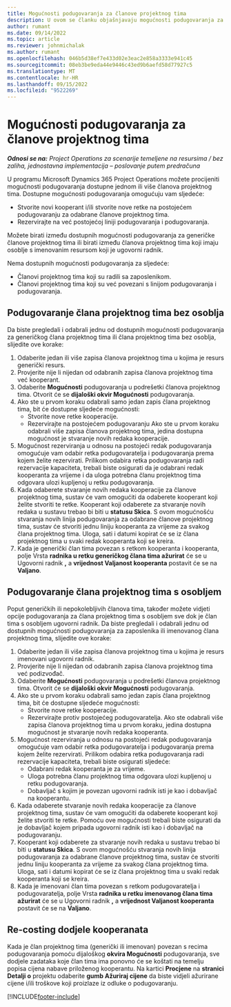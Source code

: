 ```yaml
---
title: Mogućnosti podugovaranja za članove projektnog tima
description: U ovom se članku objašnjavaju mogućnosti podugovaranja za članove projektnog tima u Microsoftu Dynamics 365 Project Operations.
author: rumant
ms.date: 09/14/2022
ms.topic: article
ms.reviewer: johnmichalak
ms.author: rumant
ms.openlocfilehash: 046b5d38ef7e433d02e3eac2e858a3333e941c45
ms.sourcegitcommit: 08eb3be9eda44e9446c43ed9b6aefd58d77927c5
ms.translationtype: MT
ms.contentlocale: hr-HR
ms.lasthandoff: 09/15/2022
ms.locfileid: "9522269"
---
```

# <a name="subcontracting-options-for-project-team-members"></a>Mogućnosti podugovaranja za članove projektnog tima

_**Odnosi se na:** Project Operations za scenarije temeljene na resursima / bez zaliha, jednostavna implementacija – poslovanje putem predračuna_

U programu Microsoft Dynamics 365 Project Operations možete procijeniti mogućnosti podugovaranja dostupne jednom ili više članova projektnog tima. Dostupne mogućnosti podugovaranja omogućuju vam sljedeće:

- Stvorite novi kooperant i/ili stvorite nove retke na postojećem podugovaranju za odabrane članove projektnog tima. 
- Rezervirajte na već postojećoj liniji podugovaranja i podugovaranja. 

Možete birati između dostupnih mogućnosti podugovaranja za generičke članove projektnog tima ili birati između članova projektnog tima koji imaju osoblje s imenovanim resursom koji je ugovorni radnik. 

Nema dostupnih mogućnosti podugovaranja za sljedeće:

- Članovi projektnog tima koji su radili sa zaposlenikom. 
- Članovi projektnog tima koji su već povezani s linijom podugovaranja i podugovaranja. 

## <a name="subcontracting-an-unstaffed-project-team-member"></a>Podugovaranje člana projektnog tima bez osoblja

Da biste pregledali i odabrali jednu od dostupnih mogućnosti podugovaranja za generičkog člana projektnog tima ili člana projektnog tima bez osoblja, slijedite ove korake:

1. Odaberite jedan ili više zapisa članova projektnog tima u kojima je resurs generički resurs.
2. Provjerite nije li nijedan od odabranih zapisa članova projektnog tima već kooperant. 
3. Odaberite **Mogućnosti** podugovaranja u podrešetki članova projektnog tima. Otvorit će se **dijaloški okvir Mogućnosti** podugovaranja. 
4. Ako ste u prvom koraku odabrali samo jedan zapis člana projektnog tima, bit će dostupne sljedeće mogućnosti:
    - Stvorite nove retke kooperacije. 
    - Rezervirajte na postojećem podugovaranju Ako ste u prvom koraku odabrali više zapisa članova projektnog tima, jedina dostupna mogućnost je stvaranje novih redaka kooperacije.
5. Mogućnost rezerviranja u odnosu na postojeći redak podugovaranja omogućuje vam odabir retka podugovaratelja i podugovaranja prema kojem želite rezervirati. Prilikom odabira retka podugovaranja radi rezervacije kapaciteta, trebali biste osigurati da je odabrani redak kooperanta za vrijeme i da uloga potrebna članu projektnog tima odgovara ulozi kupljenoj u retku podugovaranja.
6. Kada odaberete stvaranje novih redaka kooperacije za članove projektnog tima, sustav će vam omogućiti da odaberete kooperant koji želite stvoriti te retke. Kooperant koji odaberete za stvaranje novih redaka u sustavu trebao bi biti u **statusu Skica**. S ovom mogućnošću stvaranja novih linija podugovaranja za odabrane članove projektnog tima, sustav će stvoriti jednu liniju kooperanta za vrijeme za svakog člana projektnog tima. Uloga, sati i datumi kopirat će se iz člana projektnog tima u svaki redak kooperanta koji se kreira. 
7. Kada je generički član tima povezan s retkom kooperanta i kooperanta, polje Vrsta **radnika u retku generičkog člana tima ažurirat** će se u Ugovorni radnik **,** a **vrijednost Valjanost kooperanta** postavit će se na **Valjano**.

## <a name="subcontracting-a-staffed-project-team-member"></a>Podugovaranje člana projektnog tima s osobljem

Poput generičkih ili nepokolebljivih članova tima, također možete vidjeti opcije podugovaranja za člana projektnog tima s osobljem sve dok je član tima s osobljem ugovorni radnik. Da biste pregledali i odabrali jednu od dostupnih mogućnosti podugovaranja za zaposlenika ili imenovanog člana projektnog tima, slijedite ove korake:

1. Odaberite jedan ili više zapisa članova projektnog tima u kojima je resurs imenovani ugovorni radnik.
2. Provjerite nije li nijedan od odabranih zapisa članova projektnog tima već podizvođač. 
3. Odaberite **Mogućnosti** podugovaranja u podrešetki članova projektnog tima. Otvorit će se **dijaloški okvir Mogućnosti** podugovaranja. 
4. Ako ste u prvom koraku odabrali samo jedan zapis člana projektnog tima, bit će dostupne sljedeće mogućnosti:
      - Stvorite nove retke kooperacije.
      - Rezervirajte protiv postojećeg podugovaratelja.
  Ako ste odabrali više zapisa članova projektnog tima u prvom koraku, jedina dostupna mogućnost je stvaranje novih redaka kooperanta.
5. Mogućnost rezerviranja u odnosu na postojeći redak podugovaranja omogućuje vam odabir retka podugovaratelja i podugovaranja prema kojem želite rezervirati. Prilikom odabira retka podugovaranja radi rezervacije kapaciteta, trebali biste osigurati sljedeće:
      - Odabrani redak kooperanta je za vrijeme. 
      - Uloga potrebna članu projektnog tima odgovara ulozi kupljenoj u retku podugovaranja. 
      - Dobavljač s kojim je povezan ugovorni radnik isti je kao i dobavljač na kooperantu.
6. Kada odaberete stvaranje novih redaka kooperacije za članove projektnog tima, sustav će vam omogućiti da odaberete kooperant koji želite stvoriti te retke. Pomoću ove mogućnosti trebali biste osigurati da je dobavljač kojem pripada ugovorni radnik isti kao i dobavljač na podugovaranju. 
7. Kooperant koji odaberete za stvaranje novih redaka u sustavu trebao bi biti u **statusu Skica**. S ovom mogućnošću stvaranja novih linija podugovaranja za odabrane članove projektnog tima, sustav će stvoriti jednu liniju kooperanta za vrijeme za svakog člana projektnog tima. Uloga, sati i datumi kopirat će se iz člana projektnog tima u svaki redak kooperanta koji se kreira.  
8. Kada je imenovani član tima povezan s retkom podugovaratelja i podugovaratelja, polje Vrsta **radnika u retku imenovanog člana tima ažurirat** će se u Ugovorni radnik **,** a **vrijednost Valjanost kooperanta** postavit će se na **Valjano**.

## <a name="re-costing-subcontractor-assignments"></a>Re-costing dodjele kooperanata

Kada je član projektnog tima (generički ili imenovan) povezan s recima podugovaranja pomoću dijaloškog **okvira Mogućnosti** podugovaranja, sve dodjele zadataka koje član tima ima ponovno će se koštati na temelju popisa cijena nabave priloženog kooperantu. Na kartici **Procjene** na **stranici Detalji o** projektu odaberite **gumb Ažuriraj cijene** da biste vidjeli ažurirane cijene i/ili troškove koji proizlaze iz odluke o podugovaranju.

[!INCLUDE[footer-include](../../includes/footer-banner.md)]
